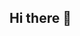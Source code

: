 ## Hi there 👋

<!--
Hi everyboy I'am Alvaro Lara

- 🔭 I’m currently working on blockchain and artificial intelligence.
- 🌱 I’m currently learning about every interesting thing .
- 👯 I’m looking to collaborate on specials friends.
- 📫 How to reach me: +58 414 8202046 alvarolara1221@gmail.com
-->
